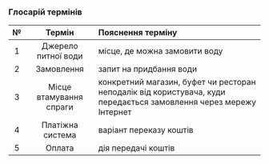 ### Глосарій термінів

|№|Термін|Пояснення терміну|
|:-:|:-:|:-|
|1|Джерело питної води|місце, де можна замовити воду|
|2|Замовлення|запит на придбання води|
|3|Місце втамування спраги|конкретний магазин, буфет чи ресторан неподалік від користувача, куди передається замовлення через мережу Інтернет|
|4|Платіжна система|варіант переказу коштів|
|5|Оплата|дія передачі коштів|
